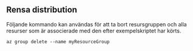 ## <a name="clean-up-deployment"></a>Rensa distribution

Följande kommando kan användas för att ta bort resursgruppen och alla resurser som är associerade med den efter exempelskriptet har körts.

```azurecli
az group delete --name myResourceGroup
```
